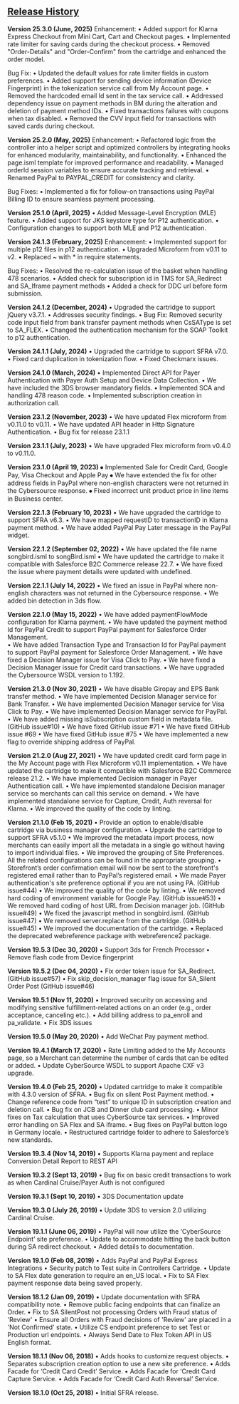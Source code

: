 ## <ins>Release History

**Version 25.3.0 (June, 2025)**
Enhancement:
• Added support for Klarna Express Checkout from Mini Cart, Cart and Checkout pages.
• Implemented rate limiter for saving cards during the checkout process.
• Removed "Order-Details" and "Order-Confirm" from the cartridge and enhanced the order model. 

Bug Fix:
• Updated the default values for rate limiter fields in custom preferences. 
• Added support for sending device information (Device Fingerprint) in the tokenization service call from My Account page.
• Removed the hardcoded email Id sent in the tax service call.
• Addressed dependency issue on payment methods in BM during the alteration and deletion of payment method IDs.
• Fixed transactions failures with coupons when tax disabled.
• Removed the CVV input field for transactions with saved cards during checkout.

**Version 25.2.0 (May, 2025)**
Enhancement: 
• Refactored logic from the controller into a helper script and optimized controllers by integrating 
hooks for enhanced modularity, maintainability, and functionality.
• Enhanced the page.isml template for improved performance and readability.
• Managed orderId session variables to ensure accurate tracking and retrieval.
• Renamed PayPal to PAYPAL_CREDIT for consistency and clarity.

Bug Fixes: 
• Implemented a fix for follow-on transactions using PayPal Billing ID to ensure seamless payment processing.

**Version 25.1.0 (April, 2025)**
• Added Message-Level Encryption (MLE) feature.
• Added support for JKS keystore type for P12 authentication.
• Configuration changes to support both MLE and P12 authentication.

**Version 24.1.3 (February, 2025)**
Enhancement: 
•	Implemented support for multiple p12 files in p12 authentication.
•	Upgraded Microform from v0.11 to v2. 
•	Replaced ~ with * in require statements. 
 
Bug Fixes: 
•	Resolved the re-calculation issue of the basket when handling 478 scenarios.
•	Added check for subscription id in TMS for SA_Redirect and SA_Iframe payment methods
•	Added a check for DDC url before form submission.

**Version 24.1.2 (December, 2024)**
•	Upgraded the cartridge to support jQuery v3.7.1.
•	Addresses security findings.
•	Bug Fix: Removed security code input field from bank transfer payment methods when CsSAType is set to SA_FLEX. 
•	Changed the authentication mechanism for the SOAP Toolkit to p12 authentication. 

**Version 24.1.1 (July, 2024)**
•	Upgraded the cartridge to support SFRA v7.0.
•	Fixed card duplication in tokenization flow.
•	Fixed Checkmarx issues.

**Version 24.1.0 (March, 2024)**
•	Implemented Direct API for Payer Authentication with Payer Auth Setup and Device Data Collection.
•	We have included the 3DS browser mandatory fields.
•	Implemented SCA and handling 478 reason code.
•   Implemented subscription creation in authorization call.

**Version 23.1.2 (November, 2023)**
•	We have updated Flex microform from v0.11.0 to v0.11.
•	We have updated API header in Http Signature Authentication.
•	Bug fix for release 23.1.1 

**Version 23.1.1 (July, 2023)**
•	We have upgraded Flex microform from v0.4.0 to v0.11.0.

**Version 23.1.0 (April 19, 2023)**
⦁	Implemented Sale for Credit Card, Google Pay, Visa Checkout and Apple Pay
⦁	We have extended the fix for other address fields in PayPal where non-english characters were not returned in the Cybersource response.
⦁	Fixed incorrect unit product price in line items in Business center.


**Version 22.1.3 (February 10, 2023)**
•	We have upgraded the cartridge to support SFRA v6.3.
•	We have mapped requestID to transactionID in Klarna payment method.
•	We have added PayPal Pay Later message in the PayPal widget. 

**Version 22.1.2 (September 02, 2022)**
•	We have updated the file name songbird.isml to songBird.isml
•	We have updated the cartridge to make it compatible with Salesforce B2C Commerce release 22.7.
•	We have fixed the issue where payment details were updated with undefined.

**Version 22.1.1 (July 14, 2022)**
•	We fixed an issue in PayPal where non-english characters was not returned in the Cybersource response.
•	We added bin detection in 3ds flow.  

**Version 22.1.0 (May 15, 2022)**
•	We have added paymentFlowMode configuration for Klarna payment.
•	We have updated the payment method Id for PayPal Credit to support PayPal payment for Salesforce Order Management.  
•	We have added Transaction Type and Transaction Id for PayPal payment to support PayPal payment for Salesforce Order Management.
•	We have fixed a Decision Manager issue for Visa Click to Pay. 
•	We have fixed a Decision Manager issue for Credit card transactions. 
•	We have upgraded the Cybersource WSDL version to 1.192.


**Version 21.3.0 (Nov 30, 2021)**
•	We have disable Giropay and EPS Bank transfer method. 
•	We have implemented Decision Manager service for Bank Transfer. 
•	We have implemented Decision Manager service for Visa Click to Pay. 
•	We have implemented Decision Manager service for PayPal. 
•	We have added missing isSubscription custom field in metadata file. (GitHub issue#10)
•	We have fixed GitHub issue #71
•	We have fixed GitHub issue #69
•	We have fixed GitHub issue #75
•	We have implemented a new flag to override shipping address of PayPal. 


**Version 21.2.0 (Aug 27, 2021)**
•	We have updated credit card form page in the My Account page with Flex Microform v0.11 implementation. 
•	We have updated the cartridge to make it compatible with Salesforce B2C Commerce release 21.2.
•	We have implemented Decision manager in Payer Authentication call. 
•	We have implemented standalone Decision manager service so merchants can call this service on demand.
•	We have implemented standalone service for Capture, Credit, Auth reversal for Klarna. 
•	We improved the quality of the code by linting.


**Version 21.1.0 (Feb 15, 2021)**
•	Provide an option to enable/disable cartridge via business manager configuration.
•	Upgrade the cartridge to support SFRA v5.1.0
•	We improved the metadata import process, now merchants can easily import all the metadata in a single go without having to import individual files.
•	We improved the grouping of Site Preferences. All the related configurations can be found in the appropriate grouping. 
•	Storefront’s order confirmation email will now be sent to the storefront's registered email rather than to PayPal’s registered email.
•	We made Payer authentication's site preference optional if you are not using PA. (GitHub issue#44)
•	We improved the quality of the code by linting.
•	We removed hard coding of environment variable for Google Pay. (GitHub issue#53)
•	We removed hard coding of host URL from Decision manager job. (GitHub issue#49)
•	We fixed the javascript method in songbird.isml. (GitHub issue#47)
•	We removed server.replace from the cartridge. (GitHub issue#45)
•	We improved the documentation of the cartridge. 
•	Replaced the deprecated webreference package with webreference2 package.

**Version 19.5.3 (Dec 30, 2020)**
•	Support 3ds for French Processor
•	Remove flash code from Device fingerprint

**Version 19.5.2 (Dec 04, 2020)**
•	Fix order token issue for SA_Redirect. (GitHub issue#57)
•	Fix skip_decision_manager flag issue for SA_Silent Order Post (GitHub issue#46)

**Version 19.5.1 (Nov 11, 2020)**
•	Improved security on accessing and modifying sensitive fulfillment-related actions on an order (e.g., order acceptance, canceling etc.).
•	Add billing address to pa_enroll and pa_validate.
•	Fix 3DS issues

**Version 19.5.0 (May 20, 2020)**
•	Add WeChat Pay payment method.

**Version 19.4.1 (March 17, 2020)**
•	Rate Limiting added to the My Accounts page, so a Merchant can determine the number of cards that can be edited or added.
•	Update CyberSource WSDL to support Apache CXF v3 upgrade.

**Version 19.4.0 (Feb 25, 2020)**
•	Updated cartridge to make it compatible with 4.3.0 version of SFRA.
•	Bug fix on silent Post Payment method.
•	Change reference code from “test” to unique ID in subscription creation and deletion call.
•	Bug fix on JCB and Dinner club card processing.
•	Minor fixes on Tax calculation that uses CyberSource tax services.
•	Improved error handling on SA Flex and SA iframe.
•	Bug fixes on PayPal button logo in Germany locale.
•	Restructured cartridge folder to adhere to Salesforce’s new standards.

**Version 19.3.4 (Nov 14, 2019)**
•	Supports Klarna payment and replace Conversion Detail Report to REST API

**Version 19.3.2 (Sept 13, 2019)**
•	Bug fix on basic credit transactions to work as when Cardinal Cruise/Payer Auth is not configured

**Version 19.3.1 (Sept 10, 2019)**
•	3DS Documentation update

**Version 19.3.0 (July 26, 2019)**
•	Update 3DS to version 2.0 utilizing Cardinal Cruise.

**Version 19.1.1 (June 06, 2019)**
•	PayPal will now utilize the ‘CyberSource Endpoint’ site preference.
•	Update to accommodate hitting the back button during SA redirect checkout.
•	Added details to documentation.

**Version 19.1.0 (Feb 08, 2019)**
•	Adds PayPal and PayPal Express Integrations
•	Security patch to Test suite in Controllers Cartridge.
•	Update to SA Flex date generation to require an en_US local.
•	Fix to SA Flex payment response data being saved properly.

**Version 18.1.2 (Jan 09, 2019)**
•	Update documentation with SFRA compatibility note.
•	Remove public facing endpoints that can finalize an Order.
•	Fix to SA SilentPost not processing Orders with Fraud status of 'Review'
•	Ensure all Orders with Fraud decisions of 'Review' are placed in a 'Not Confirmed' state.
•	Utilize CS endpoint preference to set Test or Production url endpoints.
•	Always Send Date to Flex Token API in US English format.

**Version 18.1.1 (Nov 06, 2018)**
•	Adds hooks to customize request objects.
•	Separates subscription creation option to use a new site preference.
•	Adds Facade for ‘Credit Card Credit’ Service.
•	Adds Facade for ‘Credit Card Capture Service.
•	Adds Facade for ‘Credit Card Auth Reversal’ Service.

**Version 18.1.0 (Oct 25, 2018)**
•	Initial SFRA release.



